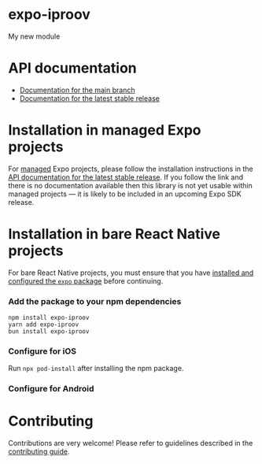 # expo-iproov

My new module

# API documentation

- [Documentation for the main branch](https://github.com/expo/expo/blob/main/docs/pages/versions/unversioned/sdk/iproov.md)
- [Documentation for the latest stable release](https://docs.expo.dev/versions/latest/sdk/iproov/)

# Installation in managed Expo projects

For [managed](https://docs.expo.dev/archive/managed-vs-bare/) Expo projects, please follow the installation instructions in the [API documentation for the latest stable release](#api-documentation). If you follow the link and there is no documentation available then this library is not yet usable within managed projects &mdash; it is likely to be included in an upcoming Expo SDK release.

# Installation in bare React Native projects

For bare React Native projects, you must ensure that you have [installed and configured the `expo` package](https://docs.expo.dev/bare/installing-expo-modules/) before continuing.

### Add the package to your npm dependencies

```
npm install expo-iproov
yarn add expo-iproov
bun install expo-iproov

```

### Configure for iOS

Run `npx pod-install` after installing the npm package.


### Configure for Android



# Contributing

Contributions are very welcome! Please refer to guidelines described in the [contributing guide]( https://github.com/expo/expo#contributing).
